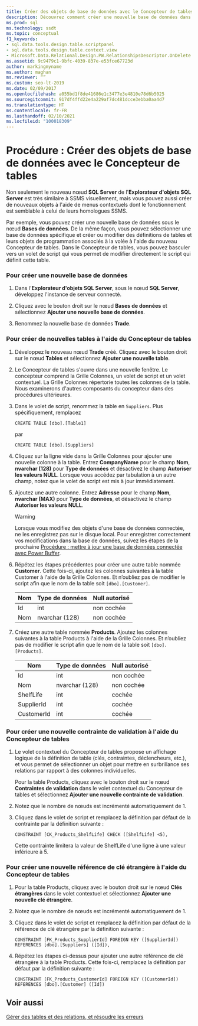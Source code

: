 ```yaml
---
title: Créer des objets de base de données avec le Concepteur de tables
description: Découvrez comment créer une nouvelle base de données dans l’Explorateur d’objets SQL Server. Consultez comment créer des tables, des contraintes et des références de clé étrangère nouvelles dans le Concepteur de tables.
ms.prod: sql
ms.technology: ssdt
ms.topic: conceptual
f1_keywords:
- sql.data.tools.design.table.scriptpanel
- sql.data.tools.design.table.context.view
- Microsoft.Data.Relational.Design.PW.RelationshipsDescriptor.OnDelete
ms.assetid: 9c9479c1-9bfc-4039-837e-e53fce67723d
author: markingmyname
ms.author: maghan
ms.reviewer: “”
ms.custom: seo-lt-2019
ms.date: 02/09/2017
ms.openlocfilehash: a055bd1f8de41686e1c3477e3e4810e78d6b5025
ms.sourcegitcommit: 917df4ffd22e4a229af7dc481dcce3ebba0aa4d7
ms.translationtype: HT
ms.contentlocale: fr-FR
ms.lasthandoff: 02/10/2021
ms.locfileid: "100018309"
---
```

# <a name="how-to-create-database-objects-using-table-designer"></a>Procédure : Créer des objets de base de données avec le Concepteur de tables

Non seulement le nouveau nœud **SQL Server** de l'**Explorateur d'objets SQL Server** est très similaire à SSMS visuellement, mais vous pouvez aussi créer de nouveaux objets à l'aide de menus contextuels dont le fonctionnement est semblable à celui de leurs homologues SSMS.  
  
Par exemple, vous pouvez créer une nouvelle base de données sous le nœud **Bases de données**. De la même façon, vous pouvez sélectionner une base de données spécifique et créer ou modifier des définitions de tables et leurs objets de programmation associés à la volée à l'aide du nouveau Concepteur de tables. Dans le Concepteur de tables, vous pouvez basculer vers un volet de script qui vous permet de modifier directement le script qui définit cette table.  
  
### <a name="to-create-a-new-database"></a>Pour créer une nouvelle base de données  
  
1.  Dans l'**Explorateur d'objets SQL Server**, sous le nœud **SQL Server**, développez l'instance de serveur connecté.  
  
2.  Cliquez avec le bouton droit sur le nœud **Bases de données** et sélectionnez **Ajouter une nouvelle base de données**.  
  
3.  Renommez la nouvelle base de données **Trade**.  
  
### <a name="to-create-new-tables-using-the-table-designer"></a>Pour créer de nouvelles tables à l'aide du Concepteur de tables  
  
1.  Développez le nouveau nœud **Trade** créé. Cliquez avec le bouton droit sur le nœud **Tables** et sélectionnez **Ajouter une nouvelle table**.  
  
2.  Le Concepteur de tables s'ouvre dans une nouvelle fenêtre. Le concepteur comprend la Grille Colonnes, un volet de script et un volet contextuel. La Grille Colonnes répertorie toutes les colonnes de la table. Nous examinerons d'autres composants du concepteur dans des procédures ultérieures.  
  
3.  Dans le volet de script, renommez la table en `Suppliers`. Plus spécifiquement, remplacez  
  
    ```  
    CREATE TABLE [dbo].[Table1]  
    ```  
  
    par  
  
    ```  
    CREATE TABLE [dbo].[Suppliers]  
    ```  
  
4.  Cliquez sur la ligne vide dans la Grille Colonnes pour ajouter une nouvelle colonne à la table.  Entrez **CompanyName** pour le champ **Nom**, **nvarchar (128)** pour **Type de données** et désactivez le champ **Autoriser les valeurs NULL**. Lorsque vous accédez par tabulation à un autre champ, notez que le volet de script est mis à jour immédiatement.  
  
5.  Ajoutez une autre colonne. Entrez **Adresse** pour le champ **Nom**, **nvarchar (MAX)** pour **Type de données**, et désactivez le champ **Autoriser les valeurs NULL**.  
  
    > [!WARNING]  
    > Lorsque vous modifiez des objets d'une base de données connectée, ne les enregistrez pas sur le disque local. Pour enregistrer correctement vos modifications dans la base de données, suivez les étapes de la prochaine [Procédure : mettre à jour une base de données connectée avec Power Buffer](../ssdt/how-to-update-a-connected-database-with-power-buffer.md).  
  
6.  Répétez les étapes précédentes pour créer une autre table nommée **Customer**. Cette fois-ci, ajoutez les colonnes suivantes à la table Customer à l'aide de la Grille Colonnes. Et n’oubliez pas de modifier le script afin que le nom de la table soit `[dbo].[Customer]`.  
  
    |Nom|Type de données|**Null autorisé**|  
    |--------|-------------|-------------------|  
    |Id|int|non cochée|  
    |Nom|nvarchar (128)|non cochée|  
  
7.  Créez une autre table nommée **Products**. Ajoutez les colonnes suivantes à la table Products à l'aide de la Grille Colonnes. Et n’oubliez pas de modifier le script afin que le nom de la table soit `[dbo].[Products]`.  
  
    |Nom|Type de données|**Null autorisé**|  
    |--------|-------------|-------------------|  
    |Id|int|non cochée|  
    |Nom|nvarchar (128)|non cochée|  
    |ShelfLife|int|cochée|  
    |SupplierId|int|cochée|  
    |CustomerId|int|cochée|  
  
### <a name="to-create-a-new-check-constraint-using-the-table-designer"></a>Pour créer une nouvelle contrainte de validation à l'aide du Concepteur de tables  
  
1.  Le volet contextuel du Concepteur de tables propose un affichage logique de la définition de table (clés, contraintes, déclencheurs, etc.), et vous permet de sélectionner un objet pour mettre en surbrillance ses relations par rapport à des colonnes individuelles.  
  
    Pour la table Products, cliquez avec le bouton droit sur le nœud **Contraintes de validation** dans le volet contextuel du Concepteur de tables et sélectionnez **Ajouter une nouvelle contrainte de validation**.  
  
2.  Notez que le nombre de nœuds est incrémenté automatiquement de 1.  
  
3.  Cliquez dans le volet de script et remplacez la définition par défaut de la contrainte par la définition suivante :  
  
    ```  
    CONSTRAINT [CK_Products_ShelfLife] CHECK ([ShelfLife] <5),  
    ```  
  
    Cette contrainte limitera la valeur de ShelfLife d'une ligne à une valeur inférieure à 5.  
  
### <a name="to-create-new-foreign-key-references-using-the-table-designer"></a>Pour créer une nouvelle référence de clé étrangère à l'aide du Concepteur de tables  
  
1.  Pour la table Products, cliquez avec le bouton droit sur le nœud **Clés étrangères** dans le volet contextuel et sélectionnez **Ajouter une nouvelle clé étrangère**.  
  
2.  Notez que le nombre de nœuds est incrémenté automatiquement de 1.  
  
3.  Cliquez dans le volet de script et remplacez la définition par défaut de la référence de clé étrangère par la définition suivante :  
  
    ```  
    CONSTRAINT [FK_Products_SupplierId] FOREIGN KEY ([SupplierId]) REFERENCES [dbo].[Suppliers] ([Id]),  
    ```  
  
4.  Répétez les étapes ci-dessus pour ajouter une autre référence de clé étrangère à la table Products. Cette fois-ci, remplacez la définition par défaut par la définition suivante :  
  
    ```  
    CONSTRAINT [FK_Products_CustomerId] FOREIGN KEY ([CustomerId]) REFERENCES [dbo].[Customer] ([Id])  
    ```  
  
## <a name="see-also"></a>Voir aussi  
[Gérer des tables et des relations, et résoudre les erreurs](../ssdt/manage-tables-relationships-and-fix-errors.md)  
  
